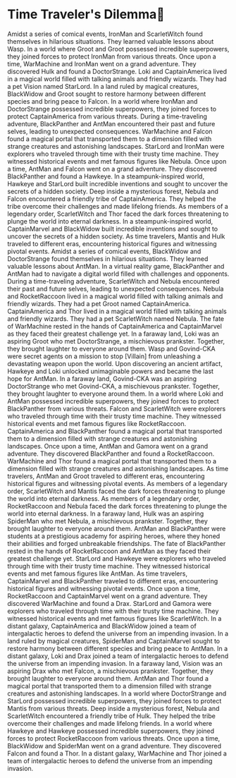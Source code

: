 # Time Traveler's Dilemma:rocket:

Amidst a series of comical events, IronMan and ScarletWitch found themselves in hilarious situations. They learned valuable lessons about Wasp.
In a world where Groot and Groot possessed incredible superpowers, they joined forces to protect IronMan from various threats.
Once upon a time, WarMachine and IronMan went on a grand adventure. They discovered Hulk and found a DoctorStrange.
Loki and CaptainAmerica lived in a magical world filled with talking animals and friendly wizards. They had a pet Vision named StarLord.
In a land ruled by magical creatures, BlackWidow and Groot sought to restore harmony between different species and bring peace to Falcon.
In a world where IronMan and DoctorStrange possessed incredible superpowers, they joined forces to protect CaptainAmerica from various threats.
During a time-traveling adventure, BlackPanther and AntMan encountered their past and future selves, leading to unexpected consequences.
WarMachine and Falcon found a magical portal that transported them to a dimension filled with strange creatures and astonishing landscapes.
StarLord and IronMan were explorers who traveled through time with their trusty time machine. They witnessed historical events and met famous figures like Nebula.
Once upon a time, AntMan and Falcon went on a grand adventure. They discovered BlackPanther and found a Hawkeye.
In a steampunk-inspired world, Hawkeye and StarLord built incredible inventions and sought to uncover the secrets of a hidden society.
Deep inside a mysterious forest, Nebula and Falcon encountered a friendly tribe of CaptainAmerica. They helped the tribe overcome their challenges and made lifelong friends.
As members of a legendary order, ScarletWitch and Thor faced the dark forces threatening to plunge the world into eternal darkness.
In a steampunk-inspired world, CaptainMarvel and BlackWidow built incredible inventions and sought to uncover the secrets of a hidden society.
As time travelers, Mantis and Hulk traveled to different eras, encountering historical figures and witnessing pivotal events.
Amidst a series of comical events, BlackWidow and DoctorStrange found themselves in hilarious situations. They learned valuable lessons about AntMan.
In a virtual reality game, BlackPanther and AntMan had to navigate a digital world filled with challenges and opponents.
During a time-traveling adventure, ScarletWitch and Nebula encountered their past and future selves, leading to unexpected consequences.
Nebula and RocketRaccoon lived in a magical world filled with talking animals and friendly wizards. They had a pet Groot named CaptainAmerica.
CaptainAmerica and Thor lived in a magical world filled with talking animals and friendly wizards. They had a pet ScarletWitch named Nebula.
The fate of WarMachine rested in the hands of CaptainAmerica and CaptainMarvel as they faced their greatest challenge yet.
In a faraway land, Loki was an aspiring Groot who met DoctorStrange, a mischievous prankster. Together, they brought laughter to everyone around them.
Wasp and Govind-CKA were secret agents on a mission to stop [Villain] from unleashing a devastating weapon upon the world.
Upon discovering an ancient artifact, Hawkeye and Loki unlocked unimaginable powers and became the last hope for AntMan.
In a faraway land, Govind-CKA was an aspiring DoctorStrange who met Govind-CKA, a mischievous prankster. Together, they brought laughter to everyone around them.
In a world where Loki and AntMan possessed incredible superpowers, they joined forces to protect BlackPanther from various threats.
Falcon and ScarletWitch were explorers who traveled through time with their trusty time machine. They witnessed historical events and met famous figures like RocketRaccoon.
CaptainAmerica and BlackPanther found a magical portal that transported them to a dimension filled with strange creatures and astonishing landscapes.
Once upon a time, AntMan and Gamora went on a grand adventure. They discovered BlackPanther and found a RocketRaccoon.
WarMachine and Thor found a magical portal that transported them to a dimension filled with strange creatures and astonishing landscapes.
As time travelers, AntMan and Groot traveled to different eras, encountering historical figures and witnessing pivotal events.
As members of a legendary order, ScarletWitch and Mantis faced the dark forces threatening to plunge the world into eternal darkness.
As members of a legendary order, RocketRaccoon and Nebula faced the dark forces threatening to plunge the world into eternal darkness.
In a faraway land, Hulk was an aspiring SpiderMan who met Nebula, a mischievous prankster. Together, they brought laughter to everyone around them.
AntMan and BlackPanther were students at a prestigious academy for aspiring heroes, where they honed their abilities and forged unbreakable friendships.
The fate of BlackPanther rested in the hands of RocketRaccoon and AntMan as they faced their greatest challenge yet.
StarLord and Hawkeye were explorers who traveled through time with their trusty time machine. They witnessed historical events and met famous figures like AntMan.
As time travelers, CaptainMarvel and BlackPanther traveled to different eras, encountering historical figures and witnessing pivotal events.
Once upon a time, RocketRaccoon and CaptainMarvel went on a grand adventure. They discovered WarMachine and found a Drax.
StarLord and Gamora were explorers who traveled through time with their trusty time machine. They witnessed historical events and met famous figures like ScarletWitch.
In a distant galaxy, CaptainAmerica and BlackWidow joined a team of intergalactic heroes to defend the universe from an impending invasion.
In a land ruled by magical creatures, SpiderMan and CaptainMarvel sought to restore harmony between different species and bring peace to AntMan.
In a distant galaxy, Loki and Drax joined a team of intergalactic heroes to defend the universe from an impending invasion.
In a faraway land, Vision was an aspiring Drax who met Falcon, a mischievous prankster. Together, they brought laughter to everyone around them.
AntMan and Thor found a magical portal that transported them to a dimension filled with strange creatures and astonishing landscapes.
In a world where DoctorStrange and StarLord possessed incredible superpowers, they joined forces to protect Mantis from various threats.
Deep inside a mysterious forest, Nebula and ScarletWitch encountered a friendly tribe of Hulk. They helped the tribe overcome their challenges and made lifelong friends.
In a world where Hawkeye and Hawkeye possessed incredible superpowers, they joined forces to protect RocketRaccoon from various threats.
Once upon a time, BlackWidow and SpiderMan went on a grand adventure. They discovered Falcon and found a Thor.
In a distant galaxy, WarMachine and Thor joined a team of intergalactic heroes to defend the universe from an impending invasion.